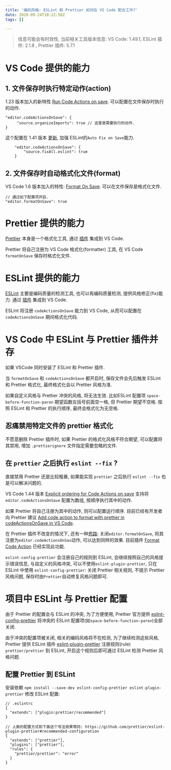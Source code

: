 ```yaml
---
title: '编码风格: ESLint 和 Prettier 如何在 VS Code 配合工作?'
date: 2020-09-24T10:22:58Z
tags: []

---
```


> 信息可能会有时效性, 当前相关工具版本信息: VS Code: 1.49.1, ESLint 插件: 2.1.8 , Prettier 插件: 5.7.1

# VS Code 提供的能力
## 1. 文件保存时执行特定动作(action)
1.23 版本加入的新特性 [Run Code Actions on save](https://code.visualstudio.com/updates/v1_23#_run-code-actions-on-save). 可以配置在文件保存时执行的动作.
```
"editor.codeActionsOnSave": {
     "source.organizeImports": true // 这里是需要执行的动作.
}
```
这个配置在 1.41 版本 [更新](https://code.visualstudio.com/updates/v1_41#_eslint), 加强 ESLint的`Auto Fix on Save`能力.
```
    "editor.codeActionsOnSave": {
        "source.fixAll.eslint": true
    }
```

## 2. 文件保存时自动格式化文件(format)
VS Code 1.6 版本加入的特性: [Format On Save](https://code.visualstudio.com/updates/v1_6#_format-on-save). 可以在文件保存是格式化文件.
```
// 通过如下配置项开启.
"editor.formatOnSave": true
```

# Prettier 提供的能力
[Prettier](https://prettier.io/) 本身是一个格式化工具, 通过 [插件](https://marketplace.visualstudio.com/items?itemName=esbenp.prettier-vscode) 集成到 VS Code.

Prettier 将自己注册为 VS Code 格式化(formatter) 工具, 在 VS Code `formatOnSave` 保存时格式化文件.

# ESLint 提供的能力
[ESLint](https://eslint.org/) 主要是编码质量的检测工具, 也可以有编码质量检测, 提供风格修正(fix)能力. 通过 [插件](https://marketplace.visualstudio.com/items?itemName=dbaeumer.vscode-eslint) 集成到 VS Code.

ESLint 将注册 `codeActionsOnSave` 能力到 VS Code, 从而可以配置在 `codeActionsOnSave` 期间格式化代码.


# VS Code 中 ESLint 与 Prettier 插件并存
如果 VSCode 同时安装了 ESLint 和 Prettier 插件.

当 `formatOnSave` 和 `codeActionsOnSave` 都开启时, 保存文件会先后触发 ESLint 和 Prettier 格式化, 最终格式化会以 Prettier 风格为准.

如果自定义风格与 Prettier 冲突的风格, 将无法生效. 比如ESLint 配置项 `space-before-function-paren` 期望函数左括号前面空一格, 但 Prettier 期望不空格. 按照 ESLint  和 Prettier 的执行顺序, 最终会格式化为无空格.

## 忍痛禁用特定文件的 prettier 格式化
不愿意删除 Prettier 插件时, 如果 Prettier 的格式化风格不符合期望, 可以配置将其禁用, 增加 `.prettierignore` 文件指定需要忽略的文件.

## 在 `prettier` 之后执行 `eslint --fix` ?
直接禁用 Prettier 还是比较粗暴, 如果能实现 `prettier` 之后执行 `eslint --fix` 也是可以解决问题的.

VS Code 1.44 版本 [Explicit ordering for Code Actions on save](https://code.visualstudio.com/updates/v1_44#_explicit-ordering-for-code-actions-on-save) 支持将 `editor.codeActionsOnSave` 配置为数组, 按顺序执行其中的动作.

如果 Prettier 将自己注册为其中的动作, 则可以配置运行顺序. 目前已经有开发者向 Prettier 建议 [Add code action to format with prettier in codeActionsOnSave in VS Code](https://github.com/prettier/prettier-vscode/issues/1555).

在 Prettier 插件不改变的情况下, 还有一种[思路](https://github.com/prettier/prettier-vscode/issues/1277#issuecomment-621175180): 关闭`editor.formatOnSave`, 将其注册为`editor.codeActionsOnSav`动作, 可以达到同样的效果. 目前插件 [Format Code Action](https://marketplace.visualstudio.com/items?itemName=rohit-gohri.format-code-action) 已经实现此功能.

`eslint-config-prettier` 会注册自己的规则到 ESLint, 会继续按照自己的风格提示错误信息, 与自定义的风格冲突, 可以不使用`eslint-plugin-prettier`, 只在 ESLint 中使用 `eslint-config-prettier`: 关闭 Prettier 相关规则, 不提示 Prettier 风格问题, 保存时由`Prettier`自动修复风格问题即可.

# 项目中 ESLint 与 Prettier 配置
由于 Prettier 的配置会与 ESLint 的冲突, 为了方便使用, Prettier 官方提供 [eslint-config-prettier](https://github.com/prettier/eslint-config-prettier) 将冲突的 ESLint 配置项(如`space-before-function-paren`)全部关闭.

由于冲突的配置项被关闭, 相关的编码风格将不在检测, 为了继续检测这些风格, Prettier 提供 ESLint 插件 [eslint-plugin-prettier](https://github.com/prettier/eslint-plugin-prettier) 注册规则(rule) `prettier/prettier` 到 ESLint, 开启这个规则后即可通过 ESLint 检测 Prettier 风格问题.

## 配置 Prettier 到 ESLint
安装依赖 `npm install --save-dev eslint-config-prettier eslint-plugin-prettier`
修改 ESLint 配置:
```
// .eslintrc
{
  "extends": ["plugin:prettier/recommended"]
}

// 上面的配置方式和下面这个写法效果等同: https://github.com/prettier/eslint-plugin-prettier#recommended-configuration
{
  "extends": ["prettier"],
  "plugins": ["prettier"],
  "rules": {
    "prettier/prettier": "error"
  }
}
```